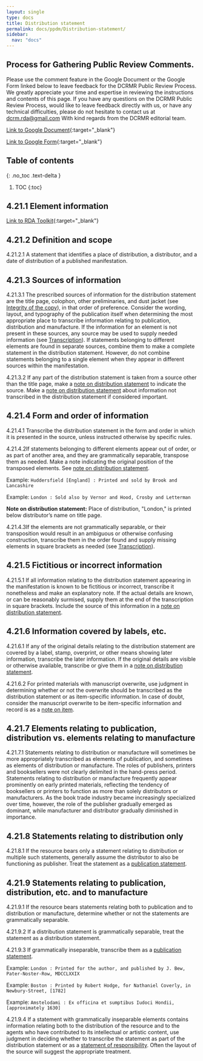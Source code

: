 ```yaml
---
layout: single
type: docs
title: Distribution statement
permalink: docs/ppdm/Distribution-statement/
sidebar:
  nav: "docs"
---
```


## Process for Gathering Public Review Comments.
Please use the comment feature in the Google Document or the Google Form linked below to leave feedback for the DCRMR Public Review Process.  We greatly appreciate your time and expertise in reviewing the instructions and contents of this page.  If you have any questions on the DCRMR Public Review Process, would like to leave feedback directly with us, or have any technical difficulties, please do not hesitate to contact us at dcrm.rda@gmail.com  With kind regards from the DCRMR editorial team.

[Link to Google Document](https://docs.google.com/document/d/1MpWcDiPt6nzLFiu2f6akUylBmYunHO0d61nr48RvxQU/edit){:target="_blank"}

[Link to Google Form](https://docs.google.com/forms/d/e/1FAIpQLSdNtJkbY1mngdTcvCoB7zZcpaIuuKHvlbyiidP-QunDy14VcQ/viewform){:target="_blank"}

## Table of contents
{: .no_toc .text-delta }

1. TOC
{:toc}

## 4.21.1 Element information

[Link to RDA Toolkit](https://beta.rdatoolkit.org/Content/Index?externalId=en-US_ala-2112f6fd-1796-3e26-b0ae-d0eb776977e2){:target="_blank"}

## 4.21.2 Definition and scope

<a name="4.21.2.1">4.21.2.1</a> A statement that identifies a place of distribution, a distributor, and a date of distribution of a published manifestation.

## 4.21.3 Sources of information

<a name="4.21.3.1">4.21.3.1</a> The prescribed sources of information for the distribution statement are the title page, colophon, other preliminaries, and dust jacket (see [Integrity of the copy](https://rbms-bsc.github.io/DCRMR/docs/introduction/Integrity-of-the-copy/)), in that order of preference. Consider the wording, layout, and typography of the publication itself when determining the most appropriate place to transcribe information relating to publication, distribution and manufacture. If the information for an element is not present in these sources, any source may be used to supply needed information (see [Transcription](https://rbms-bsc.github.io/DCRMR/docs/general-rules/Transcription/)). If statements belonging to different elements are found in separate sources, combine them to make a complete statement in the distribution statement. However, do not combine statements belonging to a single element when they appear in different sources within the manifestation.

<a name="4.21.3.2">4.21.3.2</a>  If any part of the distribution statement is taken from a source other than the title page, make a [note on distribution statement](https://rbms-bsc.github.io/DCRMR/docs/ppdm/Note-on-distribution-statement/) to indicate the source. Make a [note on distribution statement](https://rbms-bsc.github.io/DCRMR/docs/ppdm/Note-on-distribution-statement/) about information not transcribed in the distribution statement if considered important.

## 4.21.4 Form and order of information

<a name="4.21.4.1">4.21.4.1</a> Transcribe the distribution statement in the form and order in which it is presented in the source, unless instructed otherwise by specific rules.

<a name="4.21.4.2">4.21.4.2</a>If statements belonging to different elements appear out of order, or as part of another area, and they are grammatically separable, transpose them as needed. Make a note indicating the original position of the transposed elements. See [note on distribution statement](https://rbms-bsc.github.io/DCRMR/docs/ppdm/Note-on-distribution-statement/).

Example: `Huddersfield [England] : Printed and sold by Brook and Lancashire`

Example: `London : Sold also by Vernor and Hood, Crosby and Letterman`

**Note on distribution statement:** Place of distribution, "London," is printed below distributor’s name on title page.

<a name="4.21.4.3">4.21.4.3</a>If the elements are not grammatically separable, or their transposition would result in an ambiguous or otherwise confusing construction, transcribe them in the order found and supply missing elements in square brackets as needed (see [Transcription](https://rbms-bsc.github.io/DCRMR/docs/general-rules/Transcription/)).

## 4.21.5 Fictitious or incorrect information

<a name="4.21.5.1">4.21.5.1</a> If all information relating to the distribution statement appearing in the manifestation is known to be fictitious or incorrect, transcribe it nonetheless and make an explanatory note.  If the actual details are known, or can be reasonably surmised, supply them at the end of the transcription in square brackets.  Include the source of this information in a [note on distribution statement](https://rbms-bsc.github.io/DCRMR/docs/ppdm/Note-on-distribution-statement/).  

## 4.21.6 Information covered by labels, etc.

<a name="4.21.6.1">4.21.6.1</a> If any of the original details relating to the distribution statement are covered by a label, stamp, overprint, or other means showing later information, transcribe the later information. If the original details are visible or otherwise available, transcribe or give them in a [note on distribution statement](https://rbms-bsc.github.io/DCRMR/docs/ppdm/Note-on-distribution-statement/).

<a name="4.21.6.2">4.21.6.2</a>  For printed materials with manuscript overwrite, use judgment in determining whether or not the overwrite should be transcribed as the distribution statement or as item-specific information. In case of doubt, consider the manuscript overwrite to be item-specific information and record is as a [note on item](https://rbms-bsc.github.io/DCRMR/docs/notes-on-items/Note-on-item/).

## 4.21.7 Elements relating to publication, distribution vs. elements relating to manufacture

<a name="4.21.7.1">4.21.7.1</a>  Statements relating to distribution or manufacture will sometimes be more appropriately transcribed as elements of publication, and sometimes as elements of distribution or manufacture. The roles of publishers, printers and booksellers were not clearly delimited in the hand-press period. Statements relating to distribution or manufacture frequently appear prominently on early printed materials, reflecting the tendency of booksellers or printers to function as more than solely distributors or manufacturers. As the book trade industry became increasingly specialized over time, however, the role of the publisher gradually emerged as dominant, while manufacturer and distributor gradually diminished in importance.

## 4.21.8 Statements relating to distribution only

<a name="4.21.8.1">4.21.8.1</a> If the resource bears only a statement relating to distribution or multiple such statements, generally assume the distributor to also be functioning as publisher. Treat the statement as a [publication statement](https://rbms-bsc.github.io/DCRMR/docs/ppdm/Publication-statement/). 

## 4.21.9 Statements relating to publication, distribution, etc. and to manufacture

<a name="4.21.9.1">4.21.9.1</a> If the resource bears statements relating both to publication and to distribution or manufacture, determine whether or not the statements are grammatically separable. 

<a name="4.21.9.2">4.21.9.2</a> If a distribution statement is grammatically separable, treat the statement as a distribution statement. 

<a name="4.21.9.3">4.21.9.3</a>  If grammatically inseparable, transcribe them as a [publication statement](https://rbms-bsc.github.io/DCRMR/docs/ppdm/Publication-statement/). 

Example: `London : Printed for the author, and published by J. Bew, Pater-Noster-Row, MDCCLXXIX`

Example: `Boston : Printed by Robert Hodge, for Nathaniel Coverly, in Newbury-Street, [1782]`

Example: `Amstelodami : Ex officina et sumptibus Iudoci Hondii, [approximately 1630]`

<a name="4.21.9.4">4.21.9.4</a> If a statement with grammatically inseparable elements contains information relating both to the distribution of the resource and to the agents who have contributed to its intellectual or artistic content, use judgment in deciding whether to transcribe the statement as part of the distribution statement or as a [statement of responsibility](https://rbms-bsc.github.io/DCRMR/docs/sor/Statement-of-responsibility/). Often the layout of the source will suggest the appropriate treatment.